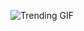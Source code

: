 
<!-- GIF_SECTION -->
![Trending GIF](https://media1.giphy.com/media/v1.Y2lkPThiYjIxNzcyc3g2b2djNDVxaGw3cWd2NXd4dTB0Ym9mc2tucWMwbzdza2g1NXU5aiZlcD12MV9naWZzX3NlYXJjaCZjdD1n/zOvBKUUEERdNm/giphy.gif)
<!-- END_GIF_SECTION -->
